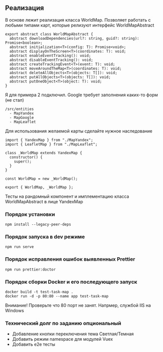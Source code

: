 ## Реализация

В основе лежит реализация класса WorldMap. Позволяет работать с любыми типами карт, которые релизуют интерфейс WorldMapAbstract

```
export abstract class WorldMapAbstract {
  abstract downloadDependencies(url?: string, guid?: string): Promise<boolean>;
  abstract initialization<T>(config: T): Promise<void>;
  abstract displayOnTheScreen<T>(coordinates: T): void;
  abstract enableEventTracking(): void;
  abstract disableEventTracking(): void;
  abstract createTrackingEvent<T>(event: T): void;
  abstract moveAroundTheMap<T>(coordinates: T): void;
  abstract deleteAllObjects<T>(objects: T[]): void;
  abstract putAllObjects<T>(objects: T[]): void;
  abstract putOneObject<T>(object: T): void;
}
```

Я для примера 2 подключил. Google требует заполнения каких-то форм (не стал)

```
/src/entities
  - MapYandex
  - MapGoogle
  - MapLeaflet
```

Для использования желаемой карты сделайте нужное наследование

```
import { YandexMap } from "./MapYandex";
import { LeafletMap } from "./MapLeaflet";

class _WorldMap extends YandexMap {
  constructor() {
    super();
  }
}

const WorldMap = new _WorldMap();

export { WorldMap, _WorldMap };
```

Тесты на рандомный компонент и имплементацию класса WorldMapAbstract в лице YandexMap

### Порядок установки

```
npm install --legacy-peer-deps
```

### Порядок запуска в dev режиме

```
npm run serve
```

### Порядок исправления ошибок выявленных Prettier

```
npm run prettier:doctor
```

### Порядок сборки Docker и его последующего запуск

```
docker build -t test-task-map .
docker run -d -p 80:80 --name app test-task-map
```

Внимание! Проверьте что 80 порт не занят. Напрмер, службой IIS на Windows

### Технический долг по заданию опциональный

- Добавление кнопки переключения тема Светлая/Темная
- Добавить режим namespace для модулей Vuex
- Добавить e2e тесты
